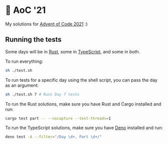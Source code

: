 # 🎄 AoC '21

My solutions for [Advent of Code 2021](https://adventofcode.com/2021) :)

## Running the tests

Some days will be in [Rust](https://rust-lang.org), some in [TypeScript](https://typescriptlang.org), and some in both.

To run everything:
```sh
sh ./test.sh
```

To run tests for a specific day using the shell script, you can pass the day as an argument:
```sh
sh ./test.sh 7 # Runs Day 7 tests
```

To run the Rust solutions, make sure you have Rust and Cargo installed and run:

```sh
cargo test part -- --nocapture --test-threads=1
```

To run the TypeScript solutions, make sure you have [Deno](https://deno.land) installed and run:

```sh
deno test -A --filter="/Day \d+, Part \d+/"
```